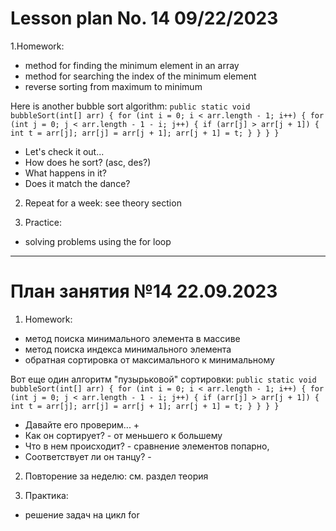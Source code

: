 # Lesson plan No. 14 09/22/2023

1.Homework:
- method for finding the minimum element in an array
- method for searching the index of the minimum element
- reverse sorting from maximum to minimum

Here is another bubble sort algorithm:
        `public static void bubbleSort(int[] arr) {
            for (int i = 0; i < arr.length - 1; i++) {
                for (int j = 0; j < arr.length - 1 - i; j++) {
                    if (arr[j] > arr[j + 1]) {
                        int t = arr[j];
                        arr[j] = arr[j + 1];
                        arr[j + 1] = t;
                    }
                }
            }
        }`

- Let's check it out...
- How does he sort? (asc, des?)
- What happens in it?
- Does it match the dance?

2. Repeat for a week:
   see theory section

3. Practice:
- solving problems using the for loop

___________________________________________

# План занятия №14 22.09.2023

1. Homework:
- метод поиска минимального элемента в массиве
- метод поиска индекса минимального элемента
- обратная сортировка от максимального к минимальному

Вот еще один алгоритм "пузырьковой" сортировки:
        `public static void bubbleSort(int[] arr) {
            for (int i = 0; i < arr.length - 1; i++) {
                for (int j = 0; j < arr.length - 1 - i; j++) {
                    if (arr[j] > arr[j + 1]) {
                        int t = arr[j];
                        arr[j] = arr[j + 1];
                        arr[j + 1] = t;
                    }
                }
            }
        }`

- Давайте его проверим... + 
- Как он сортирует? - от меньшего к большему
- Что в нем происходит? - сравнение элементов попарно, 
- Соответствует ли он танцу? - 

2. Повторение за неделю:
см. раздел теория

3. Практика:
- решение задач на цикл for




